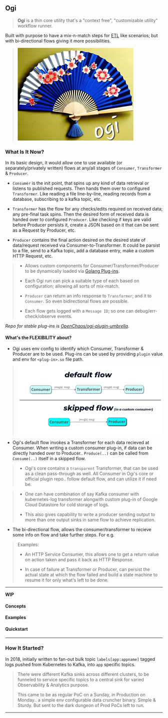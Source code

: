 
## Ogi

> **Ogi** is a thin core utility that's a "context free", "customizable utility" workflow runner.

Built with purpose to have a mix-n-match steps for [ETL](https://en.wikipedia.org/wiki/Extract,_transform,_load) like scenarios; but with bi-directional flows giving it more possibilities.

> ![ogi means a japanese fan](./ogi.png "ogi means a japanese fan")


### What Is It Now?

In its basic design, it would allow one to use available (or separately/privately written) flows at any/all stages of `Consumer`, `Transformer` & `Producer`.

* `Consumer` is the init point, that spins up any kind of data retrieval or listens to published requests. Then hands them over to configured `Transformer`. Like reading a file line-by-line, reading records from a database, subscribing to a kafka topic, etc.

* `Transformer` has the flow for any checks/edits required on received data; any pre-final task spins. Then the desired form of received data is handed over to configured `Producer`. Like checking if keys are valid before Producer persists it, create a JSON based on it that can be sent as a Request by Producer, etc.

* `Producer` contains the final action desired on the desired state of data/request received via Consumer-to-Transformer. It could be parsist to a file, send to a Kafka topic, add a database entry, make a custom HTTP Request, etc.

> * Allows custom components for Consumer/Transformer/Producer to be dynamically loaded via [Golang Plug-ins](https://pkg.go.dev/plugin).
>
> * Each Ogi run can pick a suitable type of each based on configuration; allowing all sorts of mix-match.
>
> * `Producer` can return an info response to `Transformer`; and it to `Consumer`. So even bidirectional flows are possible.
>
> * Each flow gets logged with a `Message ID`; so one can debug/err-check/observe events.

*Repo for stable plug-ins is [OpenChaos/ogi-plugin-umbrella](https://github.com/OpenChaos/ogi-plugin-umbrella).*


#### What's the FLEXIBILITY about?

* Ogi uses env config to identify which Consumer, Transformer & Producer are to be used. Plug-ins can be used by providing `plugin` value and env for `<plug-in>.so` file path.

> ![ogi flow](./ogi-flow.png "ogi flow")

* Ogi's default flow invokes a Transformer for each data recieved at Consumer. When writing a custom consumer plug-in, if data can be directly handed over to Producer.. `Produce(..)` can be called from `Consume(..)` itself in a skipped flow.

> * Ogi's core contains a `transparent` Transformer, that can be used as a clean pass-through as well. All Consumer in Ogi's core or official plugin repo.. follow default flow, and can utilize it if need be.

> * One can have combination of say Kafka consumer with kubernetes-log transformer alongwith custom plug-in of Google Cloud Datastore for cold storage of logs.
>
> * This also gives capability to write a producer sending output to more than one output sinks in same flow to achieve replication.

* The bi-directional flow, allows the consumer/transformer to recieve some info on flow and take further steps. For e.g.

> Examples:
>
> * An HTTP Service Consumer, this allows one to get a return value on action taken and pass it back as HTTP Response.
>
> * In case of failure at Transformer or Producer, can persist the actual state at which the flow failed and build a state machine to resume it for only what's left to be done.

---

**WIP**

#### Concepts

#### Examples

#### Quickstart

---

### How It Started?

In 2018, initially written to fan-out bulk topic `labels[app:appname]` tagged logs pushed from Kubernetes to Kafka, into `app` specific topics.

> There were different Kafka sinks across different clusters, to be funneled to service specific topics to a central sink for varied Observability & Analytics purpose.
>
> This came to be as regular PoC on a Sunday, in Production on Monday.. a simple env configurable data cruncher binary. Simple & Sturdy. But sent to the dark dungeon of Prod PoCs left to run.

---
